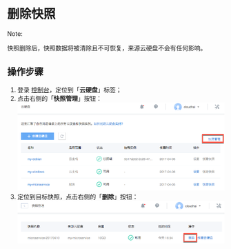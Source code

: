 # 删除快照

<span>Note:</span><div class="alertContent">快照删除后，快照数据将被清除且不可恢复，来源云硬盘不会有任何影响。</div>



## 操作步骤

1. 登录 [控制台](https://c.163.com/dashboard#/m/volume/)，定位到「**云硬盘**」标签；
2. 点击右侧的「**快照管理**」按钮：
![](../../image/快照管理.png)
3. 定位到目标快照，点击右侧的「**删除**」按钮：
![](../../image/删除快照.png)
